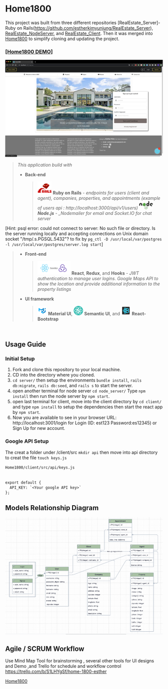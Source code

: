 # Home1800

This project was built from three different repositories [RealEstate_Server]-Ruby on Rails(https://github.com/estherkimyunjung/RealEstate_Server), [RealEstate_NodeServer](https://github.com/estherkimyunjung/RealEstate_NodeServer), and [RealEstate_Client](https://github.com/estherkimyunjung/RealEstate_Client). Then it was merged into [Home1800][1] to simplify cloning and updating the project.

### [[Home1800 DEMO]](https://youtu.be/_1OqUS8ip-c)

  <img src="images/Home1800.png" alt="Home 1800 Homepage" width="730"/>

</br>

> _This application build with_
>
> - **Back-end**
>   > <img src="images/Ruby-on-rails-development.png" alt="Ruby on Rails logo" width="45"/> **Ruby on Rails** - _endpoints for users (client and agent), companies, properties, and appointments (example of users api : http://localhost:3000/api/v1/users)
>   > <img src="images/Nodejs.png" alt="Node.js logo" width="45"/> **Node.js** - \_Nodemailer for email and Socket.IO for chat server_

[Hint: psql error: could not connect to server: No such file or directory. Is the server running locally and accepting connections on Unix domain socket "/tmp/.s.PGSQL.5432"? to fix by ```pg_ctl -D /usr/local/var/postgres -l /usr/local/var/postgres/server.log start```]

> - **Front-end**
>
>   > <img src="images/React_hooks_Redux.png" alt="React and Redux logo" width="105"/> **React**, **Redux**, and **Hooks** - _JWT authentication to manage user logins. Google Maps API to show the location and provide additional information to the property listings_
>
> - **UI framework**
>   > <img src="images/Material_UI.png" alt="Maerial UI logo" width="30"/> **Material UI**, <img src="images/Semantic_UI.png" alt="Semantic UI logo" width="30"/> **Semantic UI**, and <img src="images/reactstrap.png" alt="React-Bootstrap logo" width="30"/> **React-Bootstrap**

</br>

## Usage Guide

### Initial Setup

1. Fork and clone this repository to your local machine.
2. CD into the directory where you cloned.
3. `cd server/` then setup the environments `bundle install`, `rails db:migrate`, `rails db:seed`, and `rails s` to start the server.
4. open another terminal for node server `cd node_server/` Type `npm install` then run the node server by `npm start`.
5. open last terminal for client, move into the client directory by `cd client/` and type `npm install` to setup the dependencies then start the react app by `npm start`.
6. Now you are available to see in your browser URL: http://localhost:3001/login for Login (ID: est123 Password:es12345) or Sign Up for new account.

### Google API Setup

The creat a folder under /client/src `mkdir api` then move into api directory to creat the file `touch keys.js`

```
Home1800/client/src/api/keys.js


export default {
  API_KEY: `<Your google API key>`
};
```

## Models Relationship Diagram

![Models Relationship Diagram](images/Models.png)

## Agile / SCRUM Workflow

Use Mind Map Tool for brainstorming , several other tools for UI designs and Demo ,and Trello for schedule and workflow control
https://trello.com/b/S1LHYgSf/home-1800-esther

[Home1800][1]

[1]: https://github.com/estherkimyunjung/Home1800 "Home1800"
